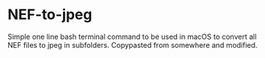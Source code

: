 # NEF-to-jpeg
Simple one line bash terminal command to be used in macOS to convert all NEF files to jpeg in subfolders. Copypasted from somewhere and modified.
